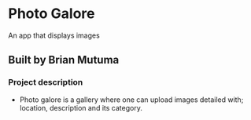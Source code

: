 # Photo Galore
 An app that displays images

## Built by Brian Mutuma

### Project description
- Photo galore is a gallery where one can upload images detailed with; location, description and its category.
